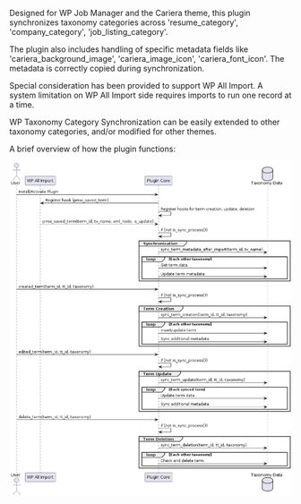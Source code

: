 Designed for WP Job Manager and the Cariera theme, this plugin synchronizes taxonomy categories across 'resume_category', 'company_category', 'job_listing_category'.

The plugin also includes handling of specific metadata fields like 'cariera_background_image', 'cariera_image_icon', 'cariera_font_icon'. The metadata is correctly copied during synchronization.

Special consideration has been provided to support WP All Import. A system limitation on WP All Import side requires imports to run one record at a time.

WP Taxonomy Category Synchronization can be easily extended to other taxonomy categories, and/or modified for other themes.

A brief overview of how the plugin functions:

![PlantUML Diagram](/documentation/images/diagram.png)
